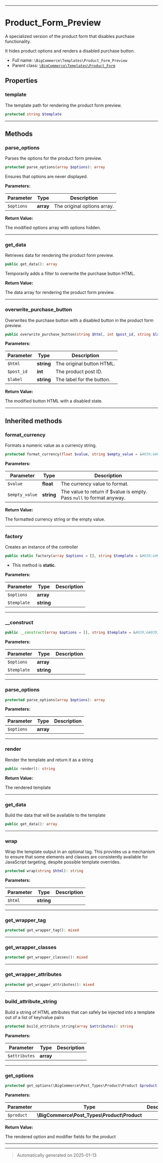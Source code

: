 ***

# Product_Form_Preview

A specialized version of the product form that disables purchase functionality.

It hides product options and renders a disabled purchase button.

* Full name: `\BigCommerce\Templates\Product_Form_Preview`
* Parent class: [`\BigCommerce\Templates\Product_Form`](./classes/BigCommerce/Templates/Product_Form.md)



## Properties


### template

The template path for rendering the product form preview.

```php
protected string $template
```







***

## Methods


### parse_options

Parses the options for the product form preview.

```php
protected parse_options(array $options): array
```

Ensures that options are never displayed.






**Parameters:**

| Parameter | Type | Description |
|-----------|------|-------------|
| `$options` | **array** | The original options array. |


**Return Value:**

The modified options array with options hidden.




***

### get_data

Retrieves data for rendering the product form preview.

```php
public get_data(): array
```

Temporarily adds a filter to overwrite the purchase button HTML.







**Return Value:**

The data array for rendering the product form preview.




***

### overwrite_purchase_button

Overwrites the purchase button with a disabled button in the product form preview.

```php
public overwrite_purchase_button(string $html, int $post_id, string $label): string
```








**Parameters:**

| Parameter | Type | Description |
|-----------|------|-------------|
| `$html` | **string** | The original button HTML. |
| `$post_id` | **int** | The product post ID. |
| `$label` | **string** | The label for the button. |


**Return Value:**

The modified button HTML with a disabled state.




***


## Inherited methods


### format_currency

Formats a numeric value as a currency string.

```php
protected format_currency(float $value, string $empty_value = &#039;&#039;): string
```








**Parameters:**

| Parameter | Type | Description |
|-----------|------|-------------|
| `$value` | **float** | The currency value to format. |
| `$empty_value` | **string** | The value to return if $value is empty. Pass `null` to format anyway. |


**Return Value:**

The formatted currency string or the empty value.




***

### factory

Creates an instance of the controller

```php
public static factory(array $options = [], string $template = &#039;&#039;): static
```



* This method is **static**.




**Parameters:**

| Parameter | Type | Description |
|-----------|------|-------------|
| `$options` | **array** |  |
| `$template` | **string** |  |





***

### __construct



```php
public __construct(array $options = [], string $template = &#039;&#039;): mixed
```








**Parameters:**

| Parameter | Type | Description |
|-----------|------|-------------|
| `$options` | **array** |  |
| `$template` | **string** |  |





***

### parse_options



```php
protected parse_options(array $options): array
```








**Parameters:**

| Parameter | Type | Description |
|-----------|------|-------------|
| `$options` | **array** |  |





***

### render

Render the template and return it as a string

```php
public render(): string
```









**Return Value:**

The rendered template




***

### get_data

Build the data that will be available to the template

```php
public get_data(): array
```












***

### wrap

Wrap the template output in an optional tag. This provides us a mechanism
to ensure that some elements and classes are consistently available
for JavaScript targeting, despite possible template overrides.

```php
protected wrap(string $html): string
```








**Parameters:**

| Parameter | Type | Description |
|-----------|------|-------------|
| `$html` | **string** |  |





***

### get_wrapper_tag



```php
protected get_wrapper_tag(): mixed
```












***

### get_wrapper_classes



```php
protected get_wrapper_classes(): mixed
```












***

### get_wrapper_attributes



```php
protected get_wrapper_attributes(): mixed
```












***

### build_attribute_string

Build a string of HTML attributes that can safely be
injected into a template out of a list of key/value pairs

```php
protected build_attribute_string(array $attributes): string
```








**Parameters:**

| Parameter | Type | Description |
|-----------|------|-------------|
| `$attributes` | **array** |  |





***

### get_options



```php
protected get_options(\BigCommerce\Post_Types\Product\Product $product): string
```








**Parameters:**

| Parameter | Type | Description |
|-----------|------|-------------|
| `$product` | **\BigCommerce\Post_Types\Product\Product** |  |


**Return Value:**

The rendered option and modifier fields for the product




***


***
> Automatically generated on 2025-01-13
